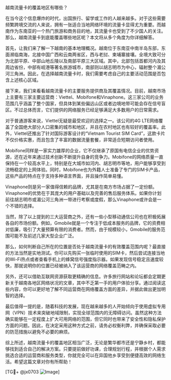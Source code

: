 越南流量卡的覆盖地区有哪些？

在当今这个信息爆炸的时代，出国旅行、留学或工作的人越来越多。对于这些需要频繁跨境交流的人来说，拥有一张适合当地网络环境的流量卡显得尤为重要。而越南作为东南亚的一个热门旅游和商务目的地，其流量卡也受到了不少国人的关注。那么，越南流量卡到底能覆盖哪些地区呢？本文将从多个角度为你详细解答。

首先，让我们来了解一下越南的基本地理概况。越南位于东南亚中南半岛东部，东面濒临南海，北接中国广西和云南两省区，西与老挝、柬埔寨接壤。全境大致可分为北部平原、中部山地丘陵以及南部平原三大区域。其中，北部包括首都河内及其周边省份，中部有岘港等著名旅游城市，南部则以胡志明市为中心，辐射整个湄公河三角洲。因此，在选择越南流量卡时，我们需要考虑自己的主要活动范围是否包含上述核心区域。

接下来，我们来看看越南流量卡的主要服务提供商及其覆盖情况。目前，越南市场上主要有三家主要运营商：Viettel、Mobifone和Vinaphone。这三家公司的业务范围几乎涵盖了整个国家，但具体到某些偏远山区或者边境地带可能会存在信号盲区。不过总体而言，它们提供的网络服务已经足够满足大多数用户的日常需求。

对于普通游客来说，Viettel无疑是最受欢迎的选择之一。该公司的4G LTE网络覆盖了全国绝大部分人口密集的城市和地区，并且在农村地区也有较好的覆盖率。此外，Viettel还推出了针对国际游客设计的“Vietnam Tourist SIM Card”，这款卡片不仅价格实惠，而且包含了丰富的数据流量套餐，非常适合短期访问者使用。

Mobifone同样是一家实力雄厚的企业，它不仅继承了原国有电信企业的优势资源，还在近年来通过技术创新不断提升自身的竞争力。Mobifone的网络质量一直保持在一个较高水平上，特别是在大城市如河内、胡志明市等地，用户能够享受到流畅稳定的上网体验。同时，Mobifone也为外籍人士准备了专门的SIM卡产品，这些产品的特点在于支持多种语言界面，并且操作简单易懂。

Vinaphone则是另一家值得信赖的品牌，尤其是在南方市场占据了一定份额。Vinaphone的优势在于其庞大的用户基础以及完善的售后服务体系。如果你计划前往胡志明市或湄公河三角洲一带进行考察或度假，那么Vinaphone或许会是一个不错的选择。

当然，除了以上提到的三大运营商之外，还有一些小型移动通信公司也在积极拓展各自的市场份额。例如，Gmobile就是一个专注于低成本服务的品牌，它的资费相对低廉，吸引了大量预算有限的消费者。然而，由于规模较小，Gmobile的服务范围可能不及前述几家大型企业广泛。

那么，如何判断自己所在的位置是否处于越南流量卡的有效覆盖范围内呢？最直接的方法当然是实地测试。你可以先购买一张临时使用的SIM卡，然后尝试连接当地的Wi-Fi热点或者查看手机上的蜂窝信号强度指示器。如果发现信号稳定且速度较快，那就说明你的位置已经被纳入了该运营商的网络覆盖范畴之内。

另外，还可以借助互联网资源获取更精确的信息。许多旅行网站和论坛都会定期更新关于越南各地区网络状况的文章，其中不乏第一手的用户体验分享。通过阅读这些内容，你可以更好地了解不同运营商在网络覆盖方面的差异，并据此做出更加明智的选择。

最后值得一提的是，随着科技的发展，现在越来越多的人开始倾向于使用虚拟专用网（VPN）技术来突破地域限制，实现全球范围内的无障碍访问。虽然这种方法确实能够在一定程度上扩大可用网络的范围，但它同时也带来了安全性和隐私保护方面的问题。因此，在决定采用这种方式之前，请务必权衡利弊，并确保采取必要的防范措施以避免不必要的麻烦。

综上所述，越南流量卡的覆盖地区相当广泛，无论是繁华都市还是宁静乡村，都能够找到适合自己的解决方案。只要提前做好功课，合理规划行程，并根据个人需求挑选合适的运营商和服务类型，你就完全可以在异国他乡享受到便捷高效的网络生活。希望这篇文章对你有所帮助！

[TG💪+ @jx0703 ![Image](https://github.com/user-attachments/assets/dbca1d08-cadb-493c-b0ec-ad6f7a83f270)]